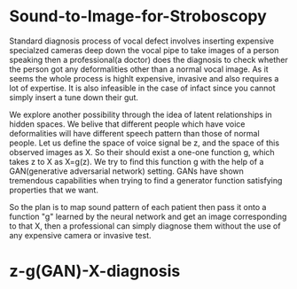 # Sound-to-Image-for-Stroboscopy
Standard diagnosis process of vocal defect involves inserting expensive specialzed cameras deep down the vocal pipe to take images of a person speaking then a professional(a doctor) does the diagnosis to check whether the person got any deformalities other than a normal vocal image. As it seems the whole process is highlt expensive, invasive and also requires a lot of expertise. It is also infeasible in the case of infact since you cannot simply insert a tune down their gut. 

We explore another possibility through the idea of latent relationships in hidden spaces. We belive that different people which have voice deformalities will have different speech pattern than those of normal people. Let us define the space of voice signal be z, and the space of this observed images as X. So their should exist a one-one function g, which takes z to X as X=g(z). We try to find this function g with the help of a GAN(generative adversarial network) setting. GANs have shown tremendous capabilities when trying to find a generator function satisfying properties that we want.

So the plan is to map sound pattern of each patient then pass it onto a function "g" learned by the neural network and get an image corresponding to that X, then a professional can simply diagnose them without the use of any expensive camera or invasive test.
 # z-g(GAN)-X-diagnosis
